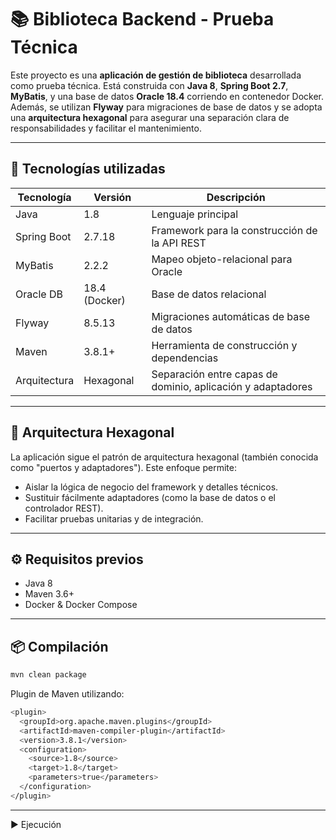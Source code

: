 # 📚 Biblioteca Backend - Prueba Técnica

Este proyecto es una **aplicación de gestión de biblioteca** desarrollada como prueba técnica. Está construida con **Java 8**, **Spring Boot 2.7**, **MyBatis**, y una base de datos **Oracle 18.4** corriendo en contenedor Docker. Además, se utilizan **Flyway** para migraciones de base de datos y se adopta una **arquitectura hexagonal** para asegurar una separación clara de responsabilidades y facilitar el mantenimiento.

---

## 🚀 Tecnologías utilizadas

| Tecnología       | Versión       | Descripción                                      |
|------------------|----------------|--------------------------------------------------|
| Java             | 1.8            | Lenguaje principal                              |
| Spring Boot      | 2.7.18         | Framework para la construcción de la API REST   |
| MyBatis          | 2.2.2          | Mapeo objeto-relacional para Oracle              |
| Oracle DB        | 18.4 (Docker)  | Base de datos relacional                         |
| Flyway           | 8.5.13         | Migraciones automáticas de base de datos        |
| Maven            | 3.8.1+         | Herramienta de construcción y dependencias      |
| Arquitectura     | Hexagonal      | Separación entre capas de dominio, aplicación y adaptadores |

---

## 🧱 Arquitectura Hexagonal

La aplicación sigue el patrón de arquitectura hexagonal (también conocida como "puertos y adaptadores"). Este enfoque permite:

- Aislar la lógica de negocio del framework y detalles técnicos.
- Sustituir fácilmente adaptadores (como la base de datos o el controlador REST).
- Facilitar pruebas unitarias y de integración.

---

## ⚙️ Requisitos previos

- Java 8
- Maven 3.6+
- Docker & Docker Compose

---

## 📦 Compilación

```bash
mvn clean package
```

Plugin de Maven utilizando:

```bash
<plugin>
  <groupId>org.apache.maven.plugins</groupId>
  <artifactId>maven-compiler-plugin</artifactId>
  <version>3.8.1</version>
  <configuration>
    <source>1.8</source>
    <target>1.8</target>
    <parameters>true</parameters>
  </configuration>
</plugin>
```

---

▶️ Ejecución
